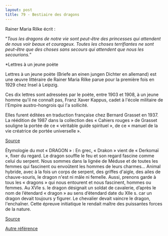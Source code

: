 ```yaml
---
layout: post
title: 79 - Bestiaire des dragons
---
```


<p>Rainer Maria Rilke écrit :</p>

<p>"<em>Tous les dragons de notre vie sont peut-être des princesses qui attendent de nous voir beaux et courageux. Toutes les choses terrifiantes ne sont peut-être que des choses sans secours qui attendent que nous les secourions.</em>” </p>

*Lettres à un jeune poète

<p>Lettres à un jeune poète (Briefe an einen jungen Dichter en allemand) est une œuvre littéraire de Rainer Maria Rilke parue pour la première fois en 1929 chez Insel à Leipzig.</p>
<p>Ces dix lettres sont adressées par le poète, entre 1903 et 1908, à un jeune homme qu'il ne connaît pas, Franz Xaver Kappus, cadet à l'école militaire de l'Empire austro-hongrois qui l'a sollicité.<p>
<p>Elles furent éditées en traduction française chez Bernard Grasset en 1937. La réédition de 1987 dans la collection des « Cahiers rouges » de Grasset souligne la portée de ce « véritable guide spirituel », de ce « manuel de la vie créatrice de portée universelle ».</p>
<p>
<a href="https://fr.wikipedia.org/wiki/Lettres_%C3%A0_un_jeune_po%C3%A8te">Source</a>
</p>
<p>
Étymologie du mot « DRAGON » : En grec, « Drakon » vient de « Derkomaï », fixer du regard. Le dragon souffle le feu et son regard fascine comme celui du serpent. Nous sommes dans la lignée de Méduse et de toutes les femmes qui fascinent ou envoûtent les hommes de leurs charmes…
Animal hybride, avec à la fois un corps de serpent,  des griffes d'aigle, des ailes de chauve-souris, le dragon n'est ni mâle ni femelle.  Aussi, prenons garde à tous les « dragons » qui nous entourent et nous fascinent, hommes ou femmes.
Au XVIe s. le dragon désignait un soldat de cavalerie, d’après le nom de l’étendard « dragon » au sens d’étendard date du XIIe s. car un dragon devait toujours y figurer. Le chevalier devait vaincre le dragon, l'enchaîner. Cette épreuve initiatique le rendait maître des puissantes forces de la nature.</p>
<p>
<a href="http://tapisseriebayeux.over-blog.com/article-7178263.html">Source</a>
</p><p>
<a href="http://expositions.bnf.fr/bestiaire/index.htm">Autre référence</a>
</p>
